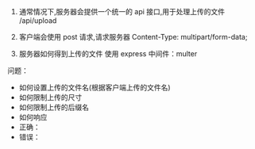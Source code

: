 1. 通常情况下,服务器会提供一个统一的 api 接口,用于处理上传的文件
   /api/upload

2. 客户端会使用 post 请求,请求服务器
   Content-Type: multipart/form-data;

3. 服务器如何得到上传的文件
   使用 express 中间件：multer

问题：

- 如何设置上传的文件名(根据客户端上传的文件名)
- 如何限制上传的尺寸
- 如何限制上传的后缀名
- 如何响应
- 正确：
- 错误：
